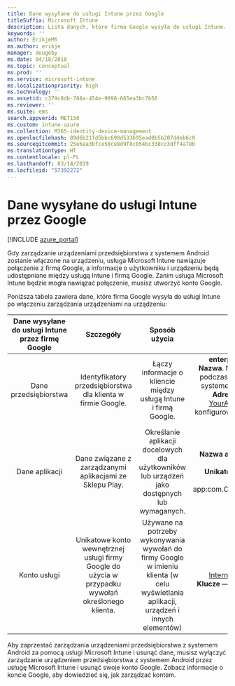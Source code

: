 ```yaml
---
title: Dane wysyłane do usługi Intune przez Google
titleSuffix: Microsoft Intune
description: Lista danych, które firma Google wysyła do usługi Intune.
keywords: ''
author: ErikjeMS
ms.author: erikje
manager: dougeby
ms.date: 04/18/2018
ms.topic: conceptual
ms.prod: ''
ms.service: microsoft-intune
ms.localizationpriority: high
ms.technology: ''
ms.assetid: c379c8db-788a-454e-9098-665ea3bc7b56
ms.reviewer: ''
ms.suite: ems
search.appverid: MET150
ms.custom: intune-azure
ms.collection: M365-identity-device-management
ms.openlocfilehash: 89d6b21fd5bbc690d533695ead0b5b207ddeb6c0
ms.sourcegitcommit: 25e6aa3bfce58ce8d9f8c054bc338cc3dff4a78b
ms.translationtype: HT
ms.contentlocale: pl-PL
ms.lasthandoff: 03/14/2019
ms.locfileid: "57392272"
---
```

# <a name="data-google-sends-to-intune"></a>Dane wysyłane do usługi Intune przez Google

[!INCLUDE [azure_portal](./includes/azure_portal.md)]

Gdy zarządzanie urządzeniami przedsiębiorstwa z systemem Android zostanie włączone na urządzeniu, usługa Microsoft Intune nawiązuje połączenie z firmą Google, a informacje o użytkowniku i urządzeniu będą udostępniane między usługą Intune i firmą Google. Zanim usługa Microsoft Intune będzie mogła nawiązać połączenie, musisz utworzyć konto Google.

Poniższa tabela zawiera dane, które firma Google wysyła do usługi Intune po włączeniu zarządzania urządzeniami na urządzeniu:


| Dane wysyłane do usługi Intune przez firmę Google | Szczegóły | Sposób użycia | Przykład |
|:---:|:---:|:---:|:---:|
| Dane przedsiębiorstwa | Identyfikatory przedsiębiorstwa dla klienta w firmie Google. | Łączy informacje o kliencie między usługą Intune i firmą Google. | **enterpriseId** — przykład: LC04eik8a6.<br>**Nazwa**. Nazwa administratora wprowadzona podczas konfigurowania przedsiębiorstwa z systemem Android. Przykład: Jan Kowalski.<br>**Adres e-mail administratora**. Adres YourAdmin@gmail.com użyty podczas konfigurowania przedsiębiorstwa używającego systemu Android. |
| Dane aplikacji | Dane związane z zarządzanymi aplikacjami ze Sklepu Play. | Określanie aplikacji docelowych dla użytkowników lub urządzeń jako dostępnych lub wymaganych. | **Nazwa aplikacji** — przykład: Aplikacja spisu magazynowego Contoso.<br>**Unikatowy identyfikator reprezentujący aplikację** — przykład: app:com.Contoso.Warehouse.InventoryTracking |
| Konto usługi | Unikatowe konto wewnętrznej usługi firmy Google do użycia w przypadku wywołań określonego klienta. | Używane na potrzeby wykonywania wywołań do firmy Google w imieniu klienta (w celu wyświetlania aplikacji, urządzeń i innych elementów) | **Nazwa** — przykład: InternalAccount@InternalService.com.<br>**Klucze** — przykład: ServiceAccountPassword |


Aby zaprzestać zarządzania urządzeniami przedsiębiorstwa z systemem Android za pomocą usługi Microsoft Intune i usunąć dane, musisz wyłączyć zarządzanie urządzeniem przedsiębiorstwa z systemem Android przez usługę Microsoft Intune i usunąć swoje konto Google. Zobacz informacje o koncie Google, aby dowiedzieć się, jak zarządzać kontem.


